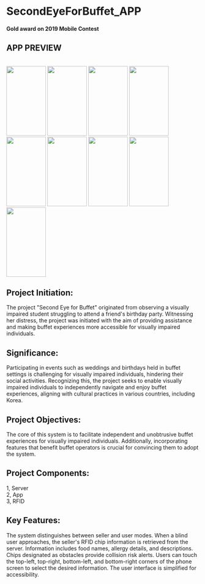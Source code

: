 # SecondEyeForBuffet_APP
#### Gold award on 2019 Mobile Contest

## APP PREVIEW
<br>
 <img src="https://github.com/raphy0316/SecondEyeForBuffet/assets/26518769/1c33fa1e-181c-45ef-98da-a8bfd1e52149" width="103" height="181"/>
 <img src="https://github.com/raphy0316/SecondEyeForBuffet/assets/26518769/b623f2ca-2a99-42a8-a4bc-249ed6abe102" width="103" height="181"/>
 <img src="https://github.com/raphy0316/SecondEyeForBuffet/assets/26518769/5061a368-3608-46c8-97e9-693d9bbbb364" width="103" height="181"/>
 <img src="https://github.com/raphy0316/SecondEyeForBuffet/assets/26518769/e4c2dec5-3569-489d-b8be-6cc5a9b481f0" width="103" height="181"/>
 <img src="https://github.com/raphy0316/SecondEyeForBuffet/assets/26518769/8aa2cc20-91cb-4bb3-b4ce-797640482cf7)" width="103" height="181"/>
 <img src="https://github.com/raphy0316/SecondEyeForBuffet/assets/26518769/6cfa0a4c-e0b9-474b-a518-65076629a3c8" width="103" height="181"/>
 <img src="https://github.com/raphy0316/SecondEyeForBuffet/assets/26518769/c8e28734-4331-4cd6-9356-9774ce34c714" width="103" height="181"/>
 <img src="https://github.com/raphy0316/SecondEyeForBuffet/assets/26518769/4266e3bc-a3fc-4f52-801d-cea48c5214b2" width="103" height="181"/>
 <img src="https://github.com/raphy0316/SecondEyeForBuffet/assets/26518769/797c2482-351f-4b06-b659-4c5758c0aa9f" width="103" height="181"/>

## Project Initiation:<br>
 The project "Second Eye for Buffet" originated from observing a visually impaired student struggling to attend a friend's birthday party. Witnessing her distress, the project was initiated with the aim of providing assistance and making buffet experiences more accessible for visually impaired individuals.

## Significance:<br>
 Participating in events such as weddings and birthdays held in buffet settings is challenging for visually impaired individuals, hindering their social activities. Recognizing this, the project seeks to enable visually impaired individuals to independently navigate and enjoy buffet experiences, aligning with cultural practices in various countries, including Korea.

## Project Objectives:<br>
 The core of this system is to facilitate independent and unobtrusive buffet experiences for visually impaired individuals. Additionally, incorporating features that benefit buffet operators is crucial for convincing them to adopt the system.

## Project Components:<br>
1, Server<br>
2, App<br>
3, RFID<br>

## Key Features:<br>
 The system distinguishes between seller and user modes. When a blind user approaches, the seller's RFID chip information is retrieved from the server. Information includes food names, allergy details, and descriptions. Chips designated as obstacles provide collision risk alerts. Users can touch the top-left, top-right, bottom-left, and bottom-right corners of the phone screen to select the desired information. The user interface is simplified for accessibility.

<!-- 
## Future Additions:<br>
### 1, Chair Robot for Accurate Guidance:<br>
Develops a chair robot for precise navigation during movement.<br>
### 2, Automated Buffet Refills and Statistical Insights:<br>
Utilizes the chair robot, indoor navigation, and database systems to automate buffet refills and provide statistics related to food consumption.<br>
Note: Currently, the server is not operational, and detailed execution cannot be demonstrated. However, you can explore the app's functionality by installing the appfile-app.apk.
-->
